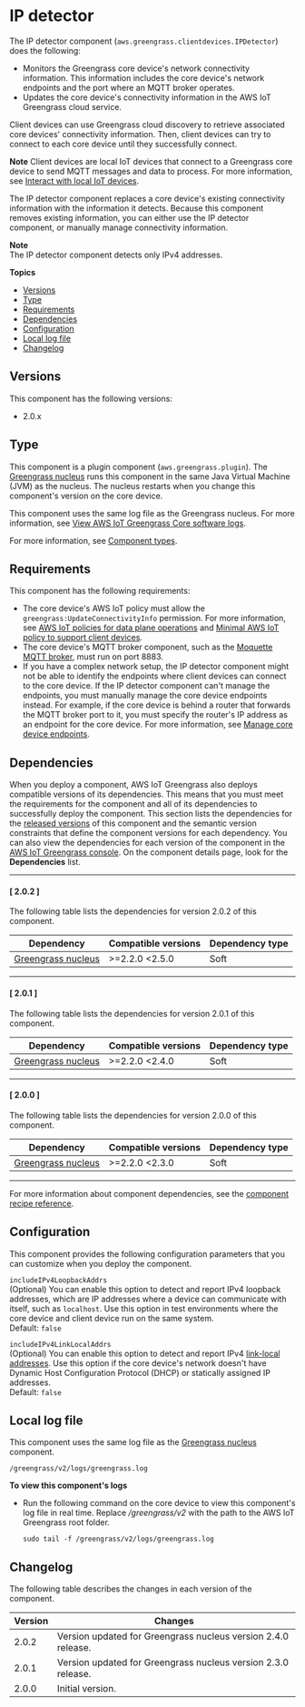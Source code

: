 # IP detector<a name="ip-detector-component"></a>

The IP detector component \(`aws.greengrass.clientdevices.IPDetector`\) does the following:
+ Monitors the Greengrass core device's network connectivity information\. This information includes the core device's network endpoints and the port where an MQTT broker operates\.
+ Updates the core device's connectivity information in the AWS IoT Greengrass cloud service\.

Client devices can use Greengrass cloud discovery to retrieve associated core devices' connectivity information\. Then, client devices can try to connect to each core device until they successfully connect\.

**Note**  <a name="client-device-component-context"></a>
Client devices are local IoT devices that connect to a Greengrass core device to send MQTT messages and data to process\. For more information, see [Interact with local IoT devices](interact-with-local-iot-devices.md)\.

The IP detector component replaces a core device's existing connectivity information with the information it detects\. Because this component removes existing information, you can either use the IP detector component, or manually manage connectivity information\.

**Note**  
The IP detector component detects only IPv4 addresses\.

**Topics**
+ [Versions](#ip-detector-component-versions)
+ [Type](#ip-detector-component-type)
+ [Requirements](#ip-detector-component-requirements)
+ [Dependencies](#ip-detector-component-dependencies)
+ [Configuration](#ip-detector-component-configuration)
+ [Local log file](#ip-detector-component-log-file)
+ [Changelog](#ip-detector-component-changelog)

## Versions<a name="ip-detector-component-versions"></a>

This component has the following versions:
+ 2\.0\.x

## Type<a name="ip-detector-component-type"></a>

<a name="public-component-type-plugin-para1"></a>This component is a plugin component \(`aws.greengrass.plugin`\)\. The [Greengrass nucleus](greengrass-nucleus-component.md) runs this component in the same Java Virtual Machine \(JVM\) as the nucleus\. The nucleus restarts when you change this component's version on the core device\.

<a name="public-component-type-plugin-para2"></a>This component uses the same log file as the Greengrass nucleus\. For more information, see [View AWS IoT Greengrass Core software logs](troubleshooting.md#view-greengrass-core-logs)\.

<a name="public-component-type-more-information"></a>For more information, see [Component types](manage-components.md#component-types)\.

## Requirements<a name="ip-detector-component-requirements"></a>

This component has the following requirements:
+ The core device's AWS IoT policy must allow the `greengrass:UpdateConnectivityInfo` permission\. For more information, see [AWS IoT policies for data plane operations](device-auth.md#iot-policies) and [Minimal AWS IoT policy to support client devices](device-auth.md#client-device-support-minimal-iot-policy)\.
+ The core device's MQTT broker component, such as the [Moquette MQTT broker](mqtt-broker-moquette-component.md), must run on port 8883\.
+ If you have a complex network setup, the IP detector component might not be able to identify the endpoints where client devices can connect to the core device\. If the IP detector component can't manage the endpoints, you must manually manage the core device endpoints instead\. For example, if the core device is behind a router that forwards the MQTT broker port to it, you must specify the router's IP address as an endpoint for the core device\. For more information, see [Manage core device endpoints](manage-core-device-endpoints.md)\.

## Dependencies<a name="ip-detector-component-dependencies"></a>

When you deploy a component, AWS IoT Greengrass also deploys compatible versions of its dependencies\. This means that you must meet the requirements for the component and all of its dependencies to successfully deploy the component\. This section lists the dependencies for the [released versions](#ip-detector-component-changelog) of this component and the semantic version constraints that define the component versions for each dependency\. You can also view the dependencies for each version of the component in the [AWS IoT Greengrass console](https://console.aws.amazon.com/greengrass)\. On the component details page, look for the **Dependencies** list\.

------
#### [ 2\.0\.2 ]

The following table lists the dependencies for version 2\.0\.2 of this component\.


| Dependency | Compatible versions | Dependency type | 
| --- | --- | --- | 
| [Greengrass nucleus](greengrass-nucleus-component.md) | >=2\.2\.0 <2\.5\.0 | Soft | 

------
#### [ 2\.0\.1 ]

The following table lists the dependencies for version 2\.0\.1 of this component\.


| Dependency | Compatible versions | Dependency type | 
| --- | --- | --- | 
| [Greengrass nucleus](greengrass-nucleus-component.md) | >=2\.2\.0 <2\.4\.0 | Soft | 

------
#### [ 2\.0\.0 ]

The following table lists the dependencies for version 2\.0\.0 of this component\.


| Dependency | Compatible versions | Dependency type | 
| --- | --- | --- | 
| [Greengrass nucleus](greengrass-nucleus-component.md) | >=2\.2\.0 <2\.3\.0 | Soft | 

------

For more information about component dependencies, see the [component recipe reference](component-recipe-reference.md#recipe-reference-component-dependencies)\.

## Configuration<a name="ip-detector-component-configuration"></a>

This component provides the following configuration parameters that you can customize when you deploy the component\.

`includeIPv4LoopbackAddrs`  
\(Optional\) You can enable this option to detect and report IPv4 loopback addresses, which are IP addresses where a device can communicate with itself, such as `localhost`\. Use this option in test environments where the core device and client device run on the same system\.  
Default: `false`

`includeIPv4LinkLocalAddrs`  
\(Optional\) You can enable this option to detect and report IPv4 [link\-local addresses](https://en.wikipedia.org/wiki/Link-local_address)\. Use this option if the core device's network doesn't have Dynamic Host Configuration Protocol \(DHCP\) or statically assigned IP addresses\.  
Default: `false`

## Local log file<a name="ip-detector-component-log-file"></a>

This component uses the same log file as the [Greengrass nucleus](greengrass-nucleus-component.md) component\.

```
/greengrass/v2/logs/greengrass.log
```

**To view this component's logs**
+ Run the following command on the core device to view this component's log file in real time\. Replace */greengrass/v2* with the path to the AWS IoT Greengrass root folder\.

  ```
  sudo tail -f /greengrass/v2/logs/greengrass.log
  ```

## Changelog<a name="ip-detector-component-changelog"></a>

The following table describes the changes in each version of the component\.


|  **Version**  |  **Changes**  | 
| --- | --- | 
|  2\.0\.2  |  Version updated for Greengrass nucleus version 2\.4\.0 release\.  | 
|  2\.0\.1  |  Version updated for Greengrass nucleus version 2\.3\.0 release\.  | 
|  2\.0\.0  |  Initial version\.  | 